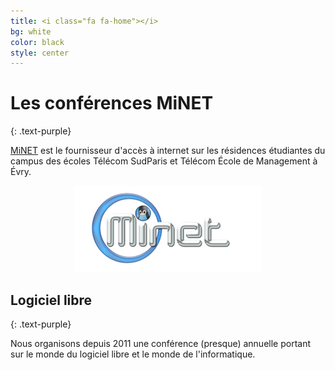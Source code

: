 ```yaml
---
title: <i class="fa fa-home"></i>
bg: white
color: black
style: center
---
```


# Les conférences MiNET
{: .text-purple}

[MiNET](http://www.minet.net) est le fournisseur d'accès à internet sur les résidences étudiantes du campus des écoles Télécom SudParis et Télécom École de Management à Évry.

<center><a href="http://www.minet.net"><img width="300" height="138" src="img/minet.png" alt="logo de MiNET" /></a></center>

## Logiciel libre
{: .text-purple}

Nous organisons depuis 2011 une conférence (presque) annuelle portant sur le monde du logiciel libre et le monde de l'informatique.
